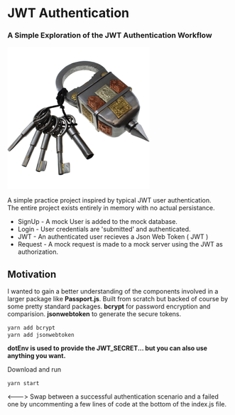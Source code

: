 

# JWT Authentication 

### A Simple Exploration of the JWT Authentication Workflow

![Lock](/images/lock.png)

A simple practice project inspired by typical JWT user authentication.  
The entire project exists entirely in memory with no actual persistance.

- SignUp - A mock User is added to the mock database.
- Login - User credentials are 'submitted' and authenticated.
- JWT - An authenticated user recieves a Json Web Token ( JWT )
- Request - A mock request is made to a mock server using the JWT as authorization.

## Motivation
I wanted to gain a better understanding of the components involved in a larger package like **Passport.js**.  Built from scratch but backed of course by some pretty standard packages.  **bcrypt** for password encryption and comparision. **jsonwebtoken** to generate the secure tokens.

```
yarn add bcrypt
yarn add jsonwebtoken
```

**dotEnv is used to provide the JWT_SECRET... but you can also use anything you want.**

Download and run
```
yarn start
```

<---> Swap between a successful authentication scenario and a failed one by uncommenting a few lines of code at the bottom of the index.js file. 


